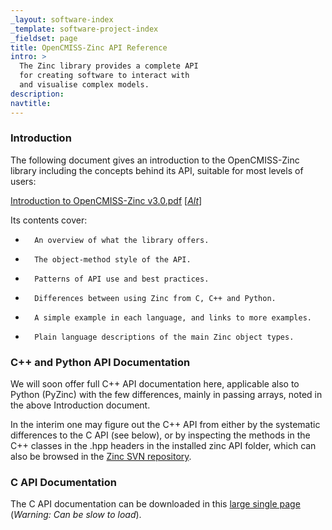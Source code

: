 ```yaml
---
_layout: software-index
_template: software-project-index
_fieldset: page
title: OpenCMISS-Zinc API Reference
intro: >
  The Zinc library provides a complete API
  for creating software to interact with
  and visualise complex models.
description: 
navtitle: 
---
```


### Introduction

The following document gives an introduction to the OpenCMISS-Zinc library including the concepts behind its API, suitable for most levels of users:

[Introduction to OpenCMISS-Zinc v3.0.pdf](http://sourceforge.net/projects/cmiss/files/Documentation/3.0.0/Introduction%20to%20OpenCMISS-Zinc%20v3.0.pdf/download) 
\[[*Alt*](ftp://ftp.bioeng.auckland.ac.nz/cmiss/zinclibrary/release/Introduction%20to%20OpenCMISS-Zinc%20v3.0.pdf)\]

Its contents cover:

 *       An overview of what the library offers.
 *       The object-method style of the API.
 *       Patterns of API use and best practices.
 *       Differences between using Zinc from C, C++ and Python.
 *       A simple example in each language, and links to more examples.
 *       Plain language descriptions of the main Zinc object types.

### C++ and Python API Documentation

We will soon offer full C++ API documentation here, applicable also to Python (PyZinc) with the few differences, mainly in passing arrays, noted in the above Introduction document.

In the interim one may figure out the C++ API from either by the systematic differences to the C API (see below), or by inspecting the methods in the C++ classes in the .hpp headers in the installed zinc API folder, which can also be browsed in the [Zinc SVN repository](https://svn.physiomeproject.org/svn/cmiss/zinc/library/trunk/core/source/api/zinc/).

### C API Documentation

The C API documentation can be downloaded in this [large single page](capi) (*Warning: Can be slow to load*).
